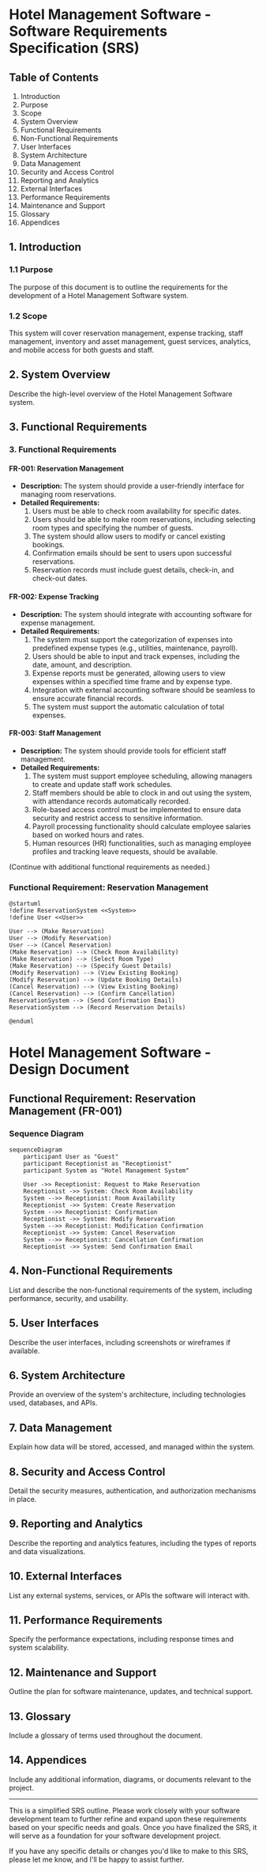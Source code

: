 # Hotel Management Software - Software Requirements Specification (SRS)

## Table of Contents
1. Introduction
2. Purpose
3. Scope
4. System Overview
5. Functional Requirements
6. Non-Functional Requirements
7. User Interfaces
8. System Architecture
9. Data Management
10. Security and Access Control
11. Reporting and Analytics
12. External Interfaces
13. Performance Requirements
14. Maintenance and Support
15. Glossary
16. Appendices

## 1. Introduction
### 1.1 Purpose
The purpose of this document is to outline the requirements for the development of a Hotel Management Software system.

### 1.2 Scope
This system will cover reservation management, expense tracking, staff management, inventory and asset management, guest services, analytics, and mobile access for both guests and staff.

## 2. System Overview
Describe the high-level overview of the Hotel Management Software system.

## 3. Functional Requirements
### 3. Functional Requirements

#### FR-001: Reservation Management
- **Description:** The system should provide a user-friendly interface for managing room reservations.
- **Detailed Requirements:**
  1. Users must be able to check room availability for specific dates.
  2. Users should be able to make room reservations, including selecting room types and specifying the number of guests.
  3. The system should allow users to modify or cancel existing bookings.
  4. Confirmation emails should be sent to users upon successful reservations.
  5. Reservation records must include guest details, check-in, and check-out dates.

#### FR-002: Expense Tracking
- **Description:** The system should integrate with accounting software for expense management.
- **Detailed Requirements:**
  1. The system must support the categorization of expenses into predefined expense types (e.g., utilities, maintenance, payroll).
  2. Users should be able to input and track expenses, including the date, amount, and description.
  3. Expense reports must be generated, allowing users to view expenses within a specified time frame and by expense type.
  4. Integration with external accounting software should be seamless to ensure accurate financial records.
  5. The system must support the automatic calculation of total expenses.

#### FR-003: Staff Management
- **Description:** The system should provide tools for efficient staff management.
- **Detailed Requirements:**
  1. The system must support employee scheduling, allowing managers to create and update staff work schedules.
  2. Staff members should be able to clock in and out using the system, with attendance records automatically recorded.
  3. Role-based access control must be implemented to ensure data security and restrict access to sensitive information.
  4. Payroll processing functionality should calculate employee salaries based on worked hours and rates.
  5. Human resources (HR) functionalities, such as managing employee profiles and tracking leave requests, should be available.

(Continue with additional functional requirements as needed.)
### Functional Requirement: Reservation Management

```mermaid
@startuml
!define ReservationSystem <<System>>
!define User <<User>>

User --> (Make Reservation)
User --> (Modify Reservation)
User --> (Cancel Reservation)
(Make Reservation) --> (Check Room Availability)
(Make Reservation) --> (Select Room Type)
(Make Reservation) --> (Specify Guest Details)
(Modify Reservation) --> (View Existing Booking)
(Modify Reservation) --> (Update Booking Details)
(Cancel Reservation) --> (View Existing Booking)
(Cancel Reservation) --> (Confirm Cancellation)
ReservationSystem --> (Send Confirmation Email)
ReservationSystem --> (Record Reservation Details)

@enduml
```

# Hotel Management Software - Design Document

## Functional Requirement: Reservation Management (FR-001)

### Sequence Diagram
```mermaid
sequenceDiagram
    participant User as "Guest"
    participant Receptionist as "Receptionist"
    participant System as "Hotel Management System"

    User ->> Receptionist: Request to Make Reservation
    Receptionist ->> System: Check Room Availability
    System -->> Receptionist: Room Availability
    Receptionist ->> System: Create Reservation
    System -->> Receptionist: Confirmation
    Receptionist ->> System: Modify Reservation
    System -->> Receptionist: Modification Confirmation
    Receptionist ->> System: Cancel Reservation
    System -->> Receptionist: Cancellation Confirmation
    Receptionist ->> System: Send Confirmation Email

```

## 4. Non-Functional Requirements
List and describe the non-functional requirements of the system, including performance, security, and usability.

## 5. User Interfaces
Describe the user interfaces, including screenshots or wireframes if available.

## 6. System Architecture
Provide an overview of the system's architecture, including technologies used, databases, and APIs.

## 7. Data Management
Explain how data will be stored, accessed, and managed within the system.

## 8. Security and Access Control
Detail the security measures, authentication, and authorization mechanisms in place.

## 9. Reporting and Analytics
Describe the reporting and analytics features, including the types of reports and data visualizations.

## 10. External Interfaces
List any external systems, services, or APIs the software will interact with.

## 11. Performance Requirements
Specify the performance expectations, including response times and system scalability.

## 12. Maintenance and Support
Outline the plan for software maintenance, updates, and technical support.

## 13. Glossary
Include a glossary of terms used throughout the document.

## 14. Appendices
Include any additional information, diagrams, or documents relevant to the project.

---

This is a simplified SRS outline. Please work closely with your software development team to further refine and expand upon these requirements based on your specific needs and goals. Once you have finalized the SRS, it will serve as a foundation for your software development project.

If you have any specific details or changes you'd like to make to this SRS, please let me know, and I'll be happy to assist further.
